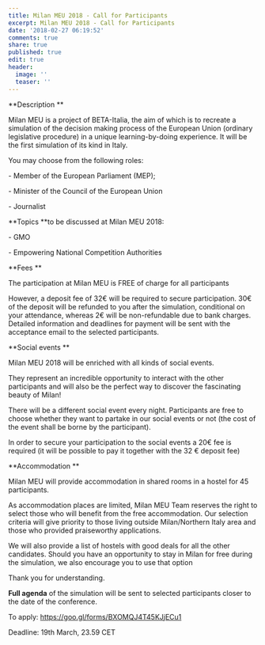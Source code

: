 ```yaml
---
title: Milan MEU 2018 - Call for Participants
excerpt: Milan MEU 2018 - Call for Participants
date: '2018-02-27 06:19:52'
comments: true
share: true
published: true
edit: true
header:
  image: ''
  teaser: ''
---
```

**Description
**

Milan MEU is a project of BETA-Italia, the aim of which is to recreate a simulation of the decision making process of the European Union (ordinary legislative procedure) in a unique learning-by-doing experience. It will be the first simulation of its kind in Italy.

You may choose from the following roles:

\-	Member of the European Parliament (MEP);

\-	Minister of the Council of the European Union

\-	Journalist

**Topics **to be discussed at Milan MEU 2018:

\-	GMO

\-	Empowering National Competition Authorities

**Fees 
**

The participation at Milan MEU is FREE of charge for all participants

However, a deposit fee of 32€ will be required to secure participation. 30€ of the deposit will be refunded to you after the simulation, conditional on your attendance, whereas 2€ will be non-refundable due to bank charges. Detailed information and deadlines for payment will be sent with the acceptance email to the selected participants.

**Social events 
**

Milan MEU 2018 will be enriched with all kinds of social events.

They represent an incredible opportunity to interact with the other participants and will also be the perfect way to discover the fascinating beauty of Milan!

There will be a different social event every night. Participants are free to choose whether they want to partake in our social events or not (the cost of the event shall be borne by the participant).

In order to secure your participation to the social events a 20€ fee is required (it will be possible to pay it together with the 32 € deposit fee)

**Accommodation
**

Milan MEU will provide accommodation in shared rooms in a hostel for 45 participants. 

As accommodation places are limited, Milan MEU Team reserves the right to select those who will benefit from the free accommodation. Our selection criteria will give priority to those living outside Milan/Northern Italy area and those who provided praiseworthy applications.

We will also provide a list of hostels with good deals for all the other candidates. Should you have an opportunity to stay in Milan for free during the simulation, we also encourage you to use that option 

Thank you for understanding.

**Full agenda** of the simulation will be sent to selected participants closer to the date of the conference.

To apply: <https://goo.gl/forms/BXOMQJ4T45KJjECu1>

Deadline: 19th March, 23.59 CET
